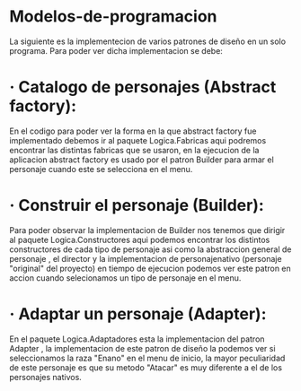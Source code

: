 # Modelos-de-programacion

La siguiente es la implementecion de varios patrones de diseño en un solo programa. Para poder ver dicha implementacion se debe:

# · Catalogo de personajes (Abstract factory):
En el codigo para poder ver la forma en la que abstract factory fue implementado debemos ir al paquete Logica.Fabricas aqui podremos
encontrar las distintas fabricas que se usaron, en la ejecucion de la aplicacion abstract factory es usado por el patron Builder para armar
el personaje cuando este se selecciona en el menu.

# · Construir el personaje (Builder):
Para poder observar la implementacion de Builder nos tenemos que dirigir al paquete Logica.Constructores aqui podemos encontrar los distintos
constructores de cada tipo de personaje asi como la abstraccion general de personaje , el director y la implementacion de personajenativo (personaje
"original" del proyecto) en tiempo de ejecucion podemos ver este patron en accion cuando selecionamos un tipo de personaje en el menu.

# · Adaptar un personaje (Adapter):
En el paquete Logica.Adaptadores esta la implementacion del patron Adapter , la implementacion de este patron de diseño la podemos ver si seleccionamos
la raza "Enano" en el menu de inicio, la mayor peculiaridad de este personaje es que su metodo "Atacar" es muy diferente a el de los
personajes nativos.
